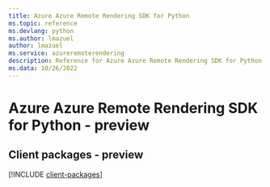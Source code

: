 ```yaml
---
title: Azure Azure Remote Rendering SDK for Python
ms.topic: reference
ms.devlang: python
ms.author: lmazuel
author: lmazuel
ms.service: azureremoterendering
description: Reference for Azure Azure Remote Rendering SDK for Python
ms.data: 10/26/2022
---
```

# Azure Azure Remote Rendering SDK for Python - preview

## Client packages - preview
[!INCLUDE [client-packages](azure-remote-rendering-client-index.md)]